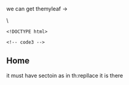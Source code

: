 we can get themyleaf ->
<head lang="en" xmlns:th="http://www.thymeleaf.org">\
    
    <!DOCTYPE html>
<html lang="en" xmlns:th="http://www.thymeleaf.org"
th:fragment="layout(content)">
<head>
    <meta charset="UTF-8">
    <title>Title</title>
    <!--code1-->
</head>
<body>
    <!--code2 -->
    <div th:replace="${content}"></div>

    <!-- code3 -->
</body>
</html>


<!DOCTYPE html>
<html lang="en" xmlns:th="http://www.thymeleaf.org"
th:replace="base::layout(~{::section})">

<body>
<section>
    <h1>Home</h1>
</section>

</body>
it must have sectoin as in th:repllace it is there  
